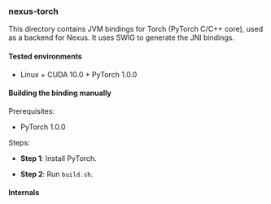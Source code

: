 ### nexus-torch
This directory contains JVM bindings for Torch (PyTorch C/C++ core), used as a backend for Nexus. It uses SWIG to generate the JNI bindings.

#### Tested environments

 - Linux + CUDA 10.0 + PyTorch 1.0.0


#### Building the binding manually

Prerequisites:
 - PyTorch 1.0.0

Steps:

 - **Step 1**: Install PyTorch.
 
 - **Step 2**: Run `build.sh`. 

#### Internals


 